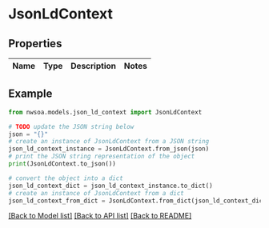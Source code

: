 # JsonLdContext


## Properties

Name | Type | Description | Notes
------------ | ------------- | ------------- | -------------

## Example

```python
from nwsoa.models.json_ld_context import JsonLdContext

# TODO update the JSON string below
json = "{}"
# create an instance of JsonLdContext from a JSON string
json_ld_context_instance = JsonLdContext.from_json(json)
# print the JSON string representation of the object
print(JsonLdContext.to_json())

# convert the object into a dict
json_ld_context_dict = json_ld_context_instance.to_dict()
# create an instance of JsonLdContext from a dict
json_ld_context_from_dict = JsonLdContext.from_dict(json_ld_context_dict)
```
[[Back to Model list]](../README.md#documentation-for-models) [[Back to API list]](../README.md#documentation-for-api-endpoints) [[Back to README]](../README.md)


